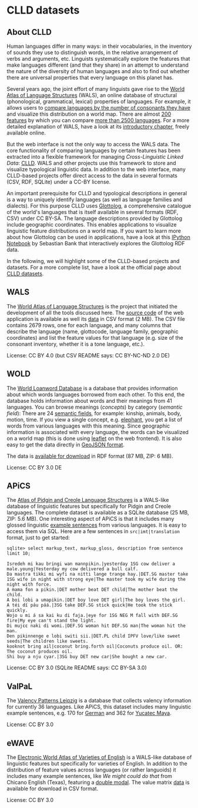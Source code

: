 # CLLD datasets

## About CLLD

Human languages differ in many ways: in their vocabularies, in the
inventory of sounds they use to distinguish words, in the relative
arrangement of verbs and arguments, etc. Linguists systematically
explore the features that make languages different (and that they
share) in an attempt to understand the nature of the diversity of
human languages and also to find out whether there are universal
properties that every language on this planet has.

Several years ago, the joint effort of many linguists gave rise to the
[World Atlas of Language Structures](http://wals.info/) (WALS), an
online database of structural (phonological, grammatical, lexical)
properties of languages. For example, it allows users to
[compare languages by the number of consonants they have](http://wals.info/feature/1A)
and visualize this distribution on a world map.
There are almost [200 features](http://wals.info/feature) by which
you can compare [more than 2500 languages](http://wals.info/languoid).
For a more detailed explanation of WALS,
have a look at its [introductory chapter](http://wals.info/chapter/s1),
freely available online.

But the web interface is not the only way to access the WALS data.
The core functionality of comparing languages by certain features
has been extracted into a flexible framework for managing
*Cross-Linguistic Linked Data*: [CLLD](http://clld.org/).
WALS and other projects use this framework to store and visualize
typological linguistic data. In addition to the web interface,
many CLLD-based projects offer direct access to the data in several
formats (CSV, RDF, SQLite) under a CC-BY license.

An important prerequisite for CLLD and typological descriptions in
general is a way to uniquely identify languages (as well as language
families and dialects). For this purpose CLLD uses
[Glottolog](http://glottolog.org/), a comprehensive catalogue of the
world's languages that is itself available in several formats (RDF,
CSV) under CC BY-SA. The language descriptions provided by Glottolog
include geographic coordinates. This enables applications to visualize
linguistic feature distributions on a world map. If you want to learn
more about how Glottolog can be used in applications, have a look at this
[IPython Notebook](http://nbviewer.ipython.org/gist/xflr6/9050337/glottolog.ipynb)
by Sebastian Bank that interactively explores the Glottolog RDF data.

In the following, we will highlight some of the CLLD-based projects
and datasets. For a more complete list, have a look at the official
page about [CLLD datasets](http://clld.org/datasets.html).

## WALS

The [World Atlas of Language Structures](http://wals.info/) is the
project that initiated the development of all the tools discussed
here. The [source code](https://github.com/clld/wals3) of the web
application is available as well its [data](http://wals.info/download)
in CSV format (2 MB). The CSV file contains 2679 rows, one for each
language, and many columns that describe the language (name,
glottocode, language family, geographic coordinates) and list the
feature values for that language (e.g. size of the consonant
inventory, whether it is a tone language, etc.).

License: CC BY 4.0 (but CSV README says: CC BY-NC-ND 2.0 DE)

## WOLD

The [World Loanword Database](http://wold.clld.org/) is a database
that provides information about which words languages borrowed from
each other. To this end, the database holds information about words
and their meanings from 41 languages. You can browse meanings
(*concepts*) by category (*semantic field*): There are 24
[semantic fields](http://wold.clld.org/meaning), for example: kinship,
animals, body, motion, time. If you view a single concept, e.g.
[elephant](http://wold.clld.org/meaning/3-77), you get a list of words
from various languages with this meaning. Since geographic information
is associated with every language, the words can be visualized on a
world map (this is done using [leaflet](http://leafletjs.com/) on the
web frontend). It is also easy to get the data directly in
[GeoJSON format](http://wold.clld.org/meaning/3-77.geojson).

The data is [available for download](http://wold.clld.org/download)
in RDF format (87 MB, ZIP: 6 MB).

License: CC BY 3.0 DE

## APiCS

The [Atlas of Pidgin and Creole Language Structures](http://apics-online.info/)
is a WALS-like database of linguistic features but specifically for
Pidgin and Creole languages. The complete dataset is available as a
SQLite database (25 MB, ZIP: 5.6 MB). One interesting aspect of APiCS
is that it includes many glossed linguistic
[example sentences](http://apics-online.info/sentences) from various
languages. It is easy to access them via SQL. Here are a few sentences
in `src|imt|translation` format, just to get started:

```
sqlite> select markup_text, markup_gloss, description from sentence limit 10;

Isredeh mi kau bringi wan mannpikin.|yesterday 1SG cow deliver a male.young|Yesterday my cow delivered a bull calf.
Da mastra tikki mi wyfi na nitti lange trange hay.|DET.SG master take 1SG wife in night with strong eye|The master took my wife during the night with force.
A mama fon a pikin.|DET mother beat DET child|The mother beat the child.
A boi lobi a umapikin.|DET boy love DET girl|The boy loves the girl.
A téi dí páu páá.|3SG take DEF.SG stick quick|He took the stick quickly.
Wojo u mi á sa kai ku di faja.|eye for 1SG NEG M fall with DEF.SG fire|My eye can't stand the light.
Di mujɛɛ naki di womi.|DEF.SG woman hit DEF.SG man|The woman hit the man.
Den pikinnenge e lobi switi sii.|DET.PL child IPFV love/like sweet seeds|The children like sweets.
kooknot bring ail|coconut bring.forth oil|Coconuts produce oil. OR: The coconut produces oil.
Shi buy a nju cyar.|3SG buy DET new car|She bought a new car.
```

License: CC BY 3.0 (SQLite README says: CC BY-SA 3.0)

## ValPaL

The [Valency Patterns Leipzig](http://valpal.info/) is a database that
collects valency information for currently 36 languages. Like APiCS,
this dataset includes many linguistic example sentences, e.g. 170 for
[German](http://valpal.info/languages/german/examples) and 362 for
[Yucatec Maya](http://valpal.info/languages/yucatec-maya/examples).

License: CC BY 3.0

## eWAVE

The [Electronic World Atlas of Varieties of English](http://ewave-atlas.org/)
is a WALS-like database of linguistic features but specifically for
varieties of English. In addition to the distribution of feature
values across languages (or rather languoids) it includes many example
sentences, like *We might could do that* from Chicano English (Texas),
featuring a [double modal](http://ewave-atlas.org/parameters/121).
The value matrix [data](http://ewave-atlas.org/download) is available
for download in CSV format.

License: CC BY 3.0
